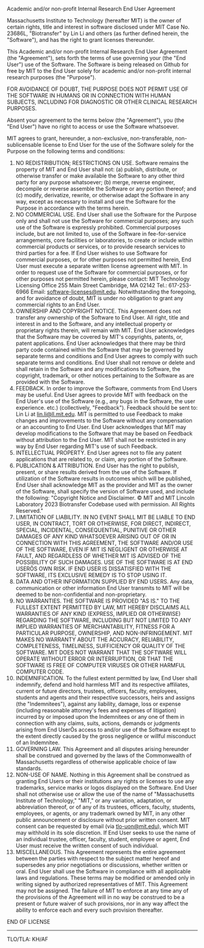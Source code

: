 Academic and/or non-profit Internal Research End User Agreement

Massachusetts Institute to Technology (hereafter MIT) is the owner of certain rights, title and interest in software disclosed under MIT Case No. 23686L, "Biotransfer" by Lin Li and others (as further defined herein, the "Software"), and has the right to grant licenses thereunder.

This Academic and/or non-profit Internal Research End User Agreement (the "Agreement"), sets forth the terms of use governing your (the "End User") use of the Software. The Software is being released on Github for free by MIT to the End User solely for academic and/or non-profit internal research purposes (the "Purpose"). 

FOR AVOIDANCE OF DOUBT, THE PURPOSE DOES NOT PERMIT USE OF THE SOFTWARE IN HUMANS OR IN CONNECTION WITH HUMAN SUBJECTS, INCLUDING FOR DIAGNOSTIC OR OTHER CLINICAL RESEARCH PURPOSES. 

Absent your agreement to the terms below (the "Agreement"), you (the "End User") have no right to access or use the Software whatsoever.

MIT agrees to grant, hereunder, a non-exclusive, non-transferable, non-sublicensable license to End User for the use of the Software solely for the Purpose on the following terms and conditions: 

1. NO REDISTRIBUTION; RESTRICTIONS ON USE. Software remains the property of MIT and End User shall not: (a) publish, distribute, or otherwise transfer or make available the Software to any other third party for any purpose whatsoever; (b) merge, reverse engineer, decompile or reverse assemble the Software or any portion thereof; and (c) modify, derivatize, rewrite, or otherwise adapt the Software in any way, except as necessary to install and use the Software for the Purpose in accordance with the terms herein.  
2. NO COMMERCIAL USE. End User shall use the Software for the Purpose only and shall not use the Software for commercial purposes; any such use of the Software is expressly prohibited. Commercial purposes include, but are not limited to, use of the Software in fee-for-service arrangements, core facilities or laboratories, to create or include within commercial products or services, or to provide research services to third parties for a fee. If End User wishes to use Software for commercial purposes, or for other purposes not permitted herein, End User must execute a separate written license agreement with MIT. 
In order to request use of the Software for commercial purposes, or for other purposes not permitted herein, please contact: 
MIT Technology Licensing Office 
255 Main Street
Cambridge, MA 02142
Tel.: 617-253-6966
Email: software-licenses@mit.edu.
Notwithstanding the foregoing, and for avoidance of doubt, MIT is under no obligation to grant any commercial rights to an End User.
3. OWNERSHIP AND COPYRIGHT NOTICE. This Agreement does not transfer any ownership of the Software to End User. All right, title and interest in and to the Software, and any intellectual property or proprietary rights therein, will remain with MIT. End User acknowledges that the Software may be covered by MIT's copyrights, patents, or, patent applications. End User acknowledges that there may be third party code contained within the Software that may be governed by separate terms and conditions and End User agrees to comply with such separate terms and conditions. End User shall not remove or delete and shall retain in the Software and any modifications to Software, the copyright, trademark, or other notices pertaining to the Software as are provided with the Software.
4. FEEDBACK. In order to improve the Software, comments from End Users may be useful. End User agrees to provide MIT with feedback on the End User's use of the Software (e.g., any bugs in the Software, the user experience. etc.) (collectively, "Feedback"). Feedback should be sent to: Lin Li at lin.li@ll.mit.edu. MIT is permitted to use Feedback to make changes and improvements to the Software without any compensation or an accounting to End User. End User acknowledges that MIT may develop modifications to the Software that may be based on Feedback without attribution to the End User. MIT shall not be restricted in any way by End User regarding MIT's use of such Feedback.  
5. INTELLECTUAL PROPERTY. End User agrees not to file any patent applications that are related to, or claim, any portion of the Software. 
6. PUBLICATION & ATTRIBUTION. End User has the right to publish, present, or share results derived from the use of the Software. If utilization of the Software results in outcomes which will be published, End User shall acknowledge MIT as the provider and MIT as the owner of the Software, shall specify the version of Software used, and include the following: 
"Copyright Notice and Disclaimer. © MIT and MIT Lincoln Laboratory 2023 Biotransfer Codebase used with permission. All Rights Reserved."
7. LIMITATION OF LIABILITY. IN NO EVENT SHALL MIT BE LIABLE TO END USER, IN CONTRACT, TORT OR OTHERWISE, FOR DIRECT, INDIRECT, SPECIAL, INCIDENTAL, CONSEQUENTIAL, PUNITIVE OR OTHER DAMAGES OF ANY KIND WHATSOEVER ARISING OUT OF OR IN CONNECTION WITH THIS AGREEMENT, THE SOFTWARE AND/OR USE OF THE SOFTWARE, EVEN IF MIT IS NEGLIGENT OR OTHERWISE AT FAULT, AND REGARDLESS OF WHETHER MIT IS ADVISED OF THE POSSIBILITY OF SUCH DAMAGES. USE OF THE SOFTWARE IS AT END USERÕS OWN RISK. IF END USER IS DISSATISFIED WITH THE SOFTWARE, ITS EXCLUSIVE REMEDY IS TO STOP USING IT.
8. DATA AND OTHER INFORMATION SUPPLIED BY END USERS. Any data, communication or other information End User transmits to MIT will be deemed to be non-confidential and non-proprietary. 
9. NO WARRANTIES. THE SOFTWARE IS PROVIDED "AS IS." TO THE FULLEST EXTENT PERMITTED BY LAW, MIT HEREBY DISCLAIMS ALL WARRANTIES OF ANY KIND (EXPRESS, IMPLIED OR OTHERWISE) REGARDING THE SOFTWARE, INCLUDING BUT NOT LIMITED TO ANY IMPLIED WARRANTIES OF MERCHANTABILITY, FITNESS FOR A PARTICULAR PURPOSE, OWNERSHIP, AND NON-INFRINGEMENT. MIT MAKES NO WARRANTY ABOUT THE ACCURACY, RELIABILITY, COMPLETENESS, TIMELINESS, SUFFICIENCY OR QUALITY OF THE SOFTWARE. MIT DOES NOT WARRANT THAT THE SOFTWARE WILL OPERATE WITHOUT ERROR OR INTERRUPTION, OR THAT THE SOFTWARE IS FREE OF COMPUTER VIRUSES OR OTHER HARMFUL COMPUTER CODE.
10. INDEMNIFICATION. To the fullest extent permitted by law, End User shall indemnify, defend and hold harmless MIT and its respective affiliates, current or future directors, trustees, officers, faculty, employees, students and agents and their respective successors, heirs and assigns (the "Indemnitees"), against any liability, damage, loss or expense (including reasonable attorney's fees and expenses of litigation) incurred by or imposed upon the Indemnitees or any one of them in connection with any claims, suits, actions, demands or judgments arising from End UserÕs access to and/or use of the Software except to the extent directly caused by the gross negligence or willful misconduct of an Indemnitee.
11. GOVERNING LAW. This Agreement and all disputes arising hereunder shall be construed and governed by the laws of the Commonwealth of Massachusetts regardless of otherwise applicable choice of law standards.
12. NON-USE OF NAME.  Nothing in this Agreement shall be construed as granting End Users or their institutions any rights or licenses to use any trademarks, service marks or logos displayed on the Software. End User shall not otherwise use or allow the use of the name of "Massachusetts Institute of Technology," "MIT," or any variation, adaptation, or abbreviation thereof, or of any of its trustees, officers, faculty, students, employees, or agents, or any trademark owned by MIT, in any other public announcement or disclosure without prior written consent. MIT consent can be requested by email (via tlo-uon@mit.edu), which MIT may withhold in its sole discretion. If End User seeks to use the name of an individual trustee, officer, faculty, student, employee or agent, End User must receive the written consent of such individual. 
13. MISCELLANEOUS. This Agreement represents the entire agreement between the parties with respect to the subject matter hereof and supersedes any prior negotiations or discussions, whether written or oral. End User shall use the Software in compliance with all applicable laws and regulations. These terms may be modified or amended only in writing signed by authorized representatives of MIT. This Agreement may not be assigned. The failure of MIT to enforce at any time any of the provisions of the Agreement will in no way be construed to be a present or future waiver of such provisions, nor in any way affect the ability to enforce each and every such provision thereafter. 

END OF LICENSE
***
TLO/TLA: KH/AF

